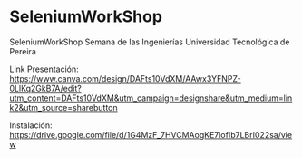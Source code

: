 # SeleniumWorkShop
SeleniumWorkShop Semana de las Ingenierías Universidad Tecnológica de Pereira

Link Presentación:
https://www.canva.com/design/DAFts10VdXM/AAwx3YFNPZ-0LlKq2GkB7A/edit?utm_content=DAFts10VdXM&utm_campaign=designshare&utm_medium=link2&utm_source=sharebutton

Instalación:
https://drive.google.com/file/d/1G4MzF_7HVCMAogKE7iofIb7LBrI022sa/view
